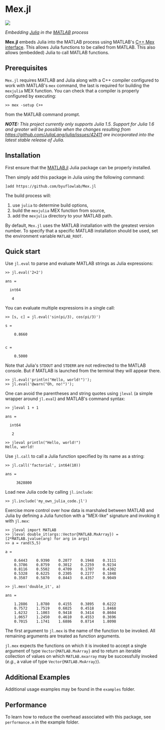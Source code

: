 # Mex.jl

![](https://github.com/byuflowlab/Mex.jl/workflows/Run%20tests/badge.svg)

*Embedding [Julia](http://julialang.org/) in the [MATLAB](http://www.mathworks.com/products/matlab/) process*

**Mex.jl** embeds Julia into the MATLAB process using MATLAB's [C++ Mex interface](https://www.mathworks.com/help/matlab/cpp-mex-file-applications.html).  This allows Julia functions to be called from MATLAB.  This also allows (embedded) Julia to call MATLAB functions.  

## Prerequisites

`Mex.jl` requires MATLAB and Julia along with a C++ compiler configured to work with MATLAB's `mex` command, the last is required for building the `mexjulia` MEX function. You can check that a compiler is properly configured by executing:

```
>> mex -setup C++
```

from the MATLAB command prompt.

***NOTE:** This project currently only supports Julia 1.5.  Support for Julia 1.6 and greater will be possible when the changes resulting from  https://github.com/JuliaLang/julia/issues/42411 are incorporated into the latest stable release of Julia.*

## Installation

First ensure that the [MATLAB.jl](https://github.com/JuliaInterop/MATLAB.jl) Julia package can be properly installed.

Then simply add this package in Julia using the following command:
```
]add https://github.com/byuflowlab/Mex.jl
```

The build process will:
 1. use `julia` to determine build options,
 1. build the `mexjulia` MEX function from source,
 1. add the `mexjulia` directory to your MATLAB path.

By default, `Mex.jl` uses the MATLAB installation with the greatest version number. To specify that a specific MATLAB installation should be used, set the environment variable `MATLAB_ROOT`.

## Quick start

Use `jl.eval` to parse and evaluate MATLAB strings as Julia expressions:

```
>> jl.eval('2+2')

ans =

  int64

   4
```

You can evaluate multiple expressions in a single call:

```
>> [s, c] = jl.eval('sin(pi/3), cos(pi/3)')

s =

    0.8660


c =

    0.5000
```

Note that Julia's `STDOUT` and `STDERR` are not redirected to the MATLAB console.  But if MATLAB is launched from the terminal they will appear there.

```
>> jl.eval('println("Hello, world!")');
>> jl.eval('@warn("Oh, no!")');
```

One can avoid the parentheses and string quotes using `jleval` (a simple wrapper around
`jl.eval`) and MATLAB's command syntax:

```
>> jleval 1 + 1

ans =

  int64

   2

>> jleval println("Hello, world!")
Hello, world!
```

Use `jl.call` to call a Julia function specified by its name as a string:

```
>> jl.call('factorial', int64(10))

ans =

     3628800
```

Load new Julia code by calling `jl.include`:

```
>> jl.include('my_own_julia_code.jl')
```

Exercise more control over how data is marshaled between MATLAB and Julia by defining
a Julia function with a "MEX-like" signature and invoking it with `jl.mex`:

```
>> jleval import MATLAB
>> jleval double_it(args::Vector{MATLAB.MxArray}) = [2*MATLAB.jvalue(arg) for arg in args]
>> a = rand(5,5)

a =

    0.6443    0.9390    0.2077    0.1948    0.3111
    0.3786    0.8759    0.3012    0.2259    0.9234
    0.8116    0.5502    0.4709    0.1707    0.4302
    0.5328    0.6225    0.2305    0.2277    0.1848
    0.3507    0.5870    0.8443    0.4357    0.9049

>> jl.mex('double_it', a)

ans =

    1.2886    1.8780    0.4155    0.3895    0.6222
    0.7572    1.7519    0.6025    0.4518    1.8468
    1.6232    1.1003    0.9418    0.3414    0.8604
    1.0657    1.2450    0.4610    0.4553    0.3696
    0.7015    1.1741    1.6886    0.8714    1.8098
```

The first argument to `jl.mex` is the name of the function to be invoked. All remaining arguments are treated as function arguments. 

`jl.mex` expects the functions on which it is invoked to accept a single argument of type `Vector{MATLAB.MxArray}` and to return an iterable collection of values on which `MATLAB.mxarray` may be successfully invoked (_e.g._, a value of type `Vector{MATLAB.MxArray}`).

## Additional Examples

Additional usage examples may be found in the `examples` folder.

## Performance

To learn how to reduce the overhead associated with this package, see `performance.m` in the example folder.
